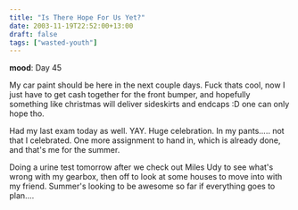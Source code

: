 ```yaml
---
title: "Is There Hope For Us Yet?"
date: 2003-11-19T22:52:00+13:00
draft: false
tags: ["wasted-youth"]
---
```


**mood**: Day 45

My car paint should be here in the next couple days. Fuck thats cool, now I just have to get cash together for the front bumper, and hopefully something like christmas will deliver sideskirts and endcaps :D one can only hope tho.

Had my last exam today as well. YAY. Huge celebration. In my pants..... not that I celebrated. One more assignment to hand in, which is already done, and that's me for the summer.

Doing a urine test tomorrow after we check out Miles Udy to see what's wrong with my gearbox, then off to look at some houses to move into with my friend. Summer's looking to be awesome so far if everything goes to plan....